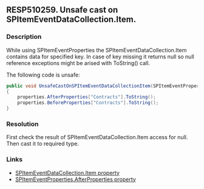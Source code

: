 ## RESP510259. Unsafe cast on SPItemEventDataCollection.Item.

### Description
While using SPItemEventProperties the SPItemEventDataCollection.Item contains data for specified key. In case of key missing it returns null so null reference exceptions might be arised with ToString() call.

The following code is unsafe:
```cs
public void UnsafeCastOnSPItemEventDataCollectionItem(SPItemEventProperties properties)
{
    properties.AfterProperties["Contracts"].ToString();
    properties.BeforeProperties["Contracts"].ToString();
}
```

### Resolution
First check the result of SPItemEventDataCollection.Item access for null. Then cast it to required type.

### Links
*   [SPItemEventDataCollection.Item property](https://msdn.microsoft.com/EN-US/library/microsoft.sharepoint.spitemeventdatacollection.item.aspx)
*   [SPItemEventProperties.AfterProperties property](https://msdn.microsoft.com/en-us/library/microsoft.sharepoint.spitemeventproperties.afterproperties.aspx)